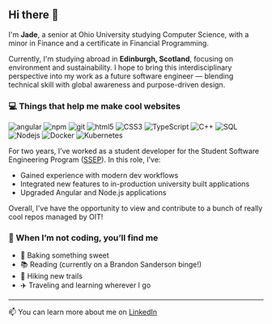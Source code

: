 ## Hi there 🐧
I'm **Jade**, a senior at Ohio University studying Computer Science, with a minor in Finance and a certificate in Financial Programming.

Currently, I'm studying abroad in **Edinburgh, Scotland**, focusing on environment and sustainability. I hope to bring this interdisciplinary perspective into my work as a future software engineer — blending technical skill with global awareness and purpose-driven design.

### 💻 Things that help me make cool websites

<p>
    <img alt="angular" src="https://img.shields.io/badge/-Angular-f55d5d?style=flat-square&logo=angular&logoColor=white" />
    <img alt="npm" src="https://img.shields.io/badge/-NPM-db7e67?style=flat-square&logo=npm&logoColor=white" />
    <img alt="git" src="https://img.shields.io/badge/-Git-db741f?style=flat-square&logo=git&logoColor=white" />
    <img alt="html5" src="https://img.shields.io/badge/-HTML5-cc9337?style=flat-square&logo=html5&logoColor=white" />
    <img alt="CSS3" src="https://img.shields.io/badge/CSS3-8ACE00?style=flat-square&logo=css3&logoColor=white">
    <img alt="TypeScript" src="https://img.shields.io/badge/-TypeScript-33b818?style=flat-square&logo=typescript&logoColor=white" />
    <img alt="C++" src="https://img.shields.io/badge/C++-198a5b?style=flat-square&logo=C%2B%2B&logoColor=white">
    <img alt="SQL" src="https://img.shields.io/badge/-SQL-47bab8?style=flat-square&logo=MySQL&logoColor=white">
    <img alt="Nodejs" src="https://img.shields.io/badge/-Nodejs-4894b5?style=flat-square&logo=Node.js&logoColor=white" />
    <img alt="Docker" src="https://img.shields.io/badge/-Docker-3d5185?style=flat-square&logo=docker&logoColor=white" />
    <img alt="Kubernetes" src="https://img.shields.io/badge/Kubernetes-4f3d85?&style=flat-square&logo=kubernetes&logoColor=white">
</p>

For two years, I’ve worked as a student developer for the Student Software Engineering Program ([SSEP](https://www.ohio.edu/oit/career-opportunities/student-employment/student-programs/ssep)). In this role, I’ve:

- Gained experience with modern dev workflows
- Integrated new features to in-production university built applications
- Upgraded Angular and Node.js applications

Overall, I've have the opportunity to view and contribute to a bunch of really cool repos managed by OIT! 

### 🌿 When I’m not coding, you’ll find me

- 🍰 Baking something sweet
- 📚 Reading (currently on a Brandon Sanderson binge!)
- 🥾 Hiking new trails
- ✈️ Traveling and learning wherever I go

___

📫 You can learn more about me on [LinkedIn](http://linkedin.com/in/joshaughnessy22)

